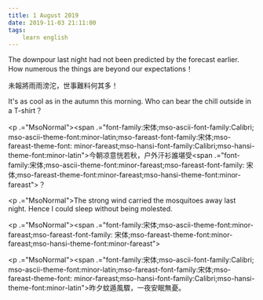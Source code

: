 ```yaml
---
title: 1 August 2019
date: 2019-11-03 21:11:00
tags:
    learn english
---
```

<p .="MsoNormal"><span lang="EN-US">The downpour last night had not been
predicted by the forecast earlier. How numerous the things are beyond our
expectations</span><span .="font-family:&#x5B8B;&#x4F53;">&#xFF01;</span></p>

<p .="MsoNormal"><span .="font-family:&#x5B8B;&#x4F53;;mso-ascii-font-family:Calibri;
mso-ascii-theme-font:minor-latin;mso-fareast-font-family:&#x5B8B;&#x4F53;;mso-fareast-theme-font:
minor-fareast;mso-hansi-font-family:Calibri;mso-hansi-theme-font:minor-latin">&#x672A;&#x5831;&#x5C07;&#x96E8;&#x96E8;&#x6EC2;&#x6CB1;&#xFF0C;&#x4E16;&#x4E8B;&#x96E3;&#x6599;&#x4F55;&#x5176;&#x591A;</span><span .="font-family:&#x5B8B;&#x4F53;;mso-ascii-theme-font:minor-fareast;mso-fareast-font-family:
&#x5B8B;&#x4F53;;mso-fareast-theme-font:minor-fareast;mso-hansi-theme-font:minor-fareast">&#xFF01;</span></p><p .="MsoNormal"><span lang="EN-US">It</span><span lang="EN-US" .="font-family:
&#x5B8B;&#x4F53;">&apos;</span><span lang="EN-US">s as cool as in the autumn this morning. Who can
bear the chill outside in a T</span><span lang="EN-US" .="font-family:&#x5B8B;&#x4F53;">-</span><span lang="EN-US">shirt</span><span .="font-family:&#x5B8B;&#x4F53;">&#xFF1F;</span></p><p .="MsoNormal"><span .="font-family:&#x5B8B;&#x4F53;;mso-ascii-theme-font:minor-fareast;mso-fareast-font-family:
&#x5B8B;&#x4F53;;mso-fareast-theme-font:minor-fareast;mso-hansi-theme-font:minor-fareast">

</span></p><p .="MsoNormal"><span .="font-family:&#x5B8B;&#x4F53;;mso-ascii-font-family:Calibri;
mso-ascii-theme-font:minor-latin;mso-fareast-font-family:&#x5B8B;&#x4F53;;mso-fareast-theme-font:
minor-fareast;mso-hansi-font-family:Calibri;mso-hansi-theme-font:minor-latin">&#x4ECA;&#x671D;&#x51C9;&#x610F;&#x604D;&#x82E5;&#x79CB;&#xFF0C;&#x6237;&#x5916;&#x6C57;&#x886B;&#x8AB0;&#x582A;&#x53D7;</span><span .="font-family:&#x5B8B;&#x4F53;;mso-ascii-theme-font:minor-fareast;mso-fareast-font-family:
&#x5B8B;&#x4F53;;mso-fareast-theme-font:minor-fareast;mso-hansi-theme-font:minor-fareast">&#xFF1F;</span></p><p .="MsoNormal"><span lang="EN-US">The strong wind carried the mosquitoes away
last night. Hence I could sleep without being molested.</span></p><p .="MsoNormal"><span .="font-family:&#x5B8B;&#x4F53;;mso-ascii-theme-font:minor-fareast;mso-fareast-font-family:
&#x5B8B;&#x4F53;;mso-fareast-theme-font:minor-fareast;mso-hansi-theme-font:minor-fareast">

</span></p><p .="MsoNormal"><span .="font-family:&#x5B8B;&#x4F53;;mso-ascii-font-family:Calibri;
mso-ascii-theme-font:minor-latin;mso-fareast-font-family:&#x5B8B;&#x4F53;;mso-fareast-theme-font:
minor-fareast;mso-hansi-font-family:Calibri;mso-hansi-theme-font:minor-latin">&#x6628;&#x5915;&#x868A;&#x9041;&#x98A8;&#x9A5F;&#xFF0C;&#x4E00;&#x591C;&#x5B89;&#x7720;&#x7121;&#x6182;&#x3002;</span></p>